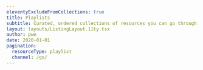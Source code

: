 ```yaml
---
eleventyExcludeFromCollections: true
title: Playlists
subtitle: Curated, ordered collections of resources you can go through in a sitting.
layout: layouts/ListingLayout.11ty.tsx
author: pwe
date: 2020-01-01
pagination:
  resourceType: playlist
  channel: /go/
---
```

